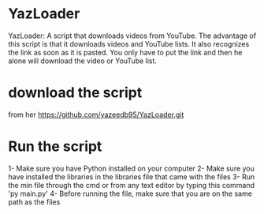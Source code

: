 # YazLoader
YazLoader: A script that downloads videos from YouTube. The advantage of this script is that it downloads videos and YouTube lists. It also recognizes the link as soon as it is pasted. You only have to put the link and then he alone will download the video or YouTube list.

# download the script 
from her https://github.com/yazeedb95/YazLoader.git

# Run the script 
1- Make sure you have Python installed on your computer
2- Make sure you have installed the libraries in the libraries file that came with the files
3- Run the min file through the cmd or from any text editor by typing this command 'py main.py'
4- Before running the file, make sure that you are on the same path as the files
